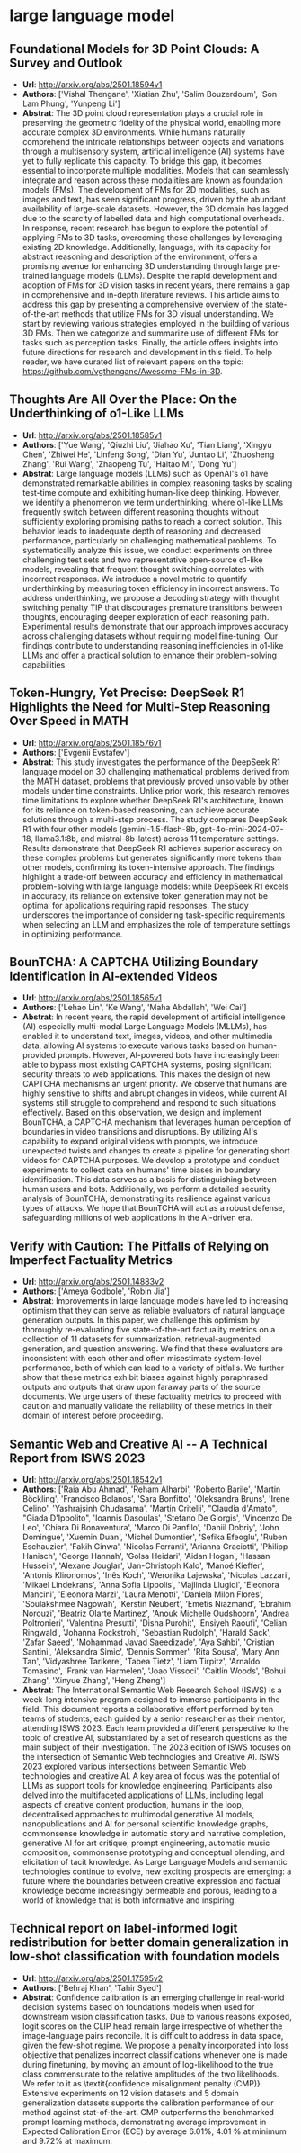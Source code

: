 # large language model
## Foundational Models for 3D Point Clouds: A Survey and Outlook
- **Url**: http://arxiv.org/abs/2501.18594v1
- **Authors**: ['Vishal Thengane', 'Xiatian Zhu', 'Salim Bouzerdoum', 'Son Lam Phung', 'Yunpeng Li']
- **Abstrat**: The 3D point cloud representation plays a crucial role in preserving the geometric fidelity of the physical world, enabling more accurate complex 3D environments. While humans naturally comprehend the intricate relationships between objects and variations through a multisensory system, artificial intelligence (AI) systems have yet to fully replicate this capacity. To bridge this gap, it becomes essential to incorporate multiple modalities. Models that can seamlessly integrate and reason across these modalities are known as foundation models (FMs). The development of FMs for 2D modalities, such as images and text, has seen significant progress, driven by the abundant availability of large-scale datasets. However, the 3D domain has lagged due to the scarcity of labelled data and high computational overheads. In response, recent research has begun to explore the potential of applying FMs to 3D tasks, overcoming these challenges by leveraging existing 2D knowledge. Additionally, language, with its capacity for abstract reasoning and description of the environment, offers a promising avenue for enhancing 3D understanding through large pre-trained language models (LLMs). Despite the rapid development and adoption of FMs for 3D vision tasks in recent years, there remains a gap in comprehensive and in-depth literature reviews. This article aims to address this gap by presenting a comprehensive overview of the state-of-the-art methods that utilize FMs for 3D visual understanding. We start by reviewing various strategies employed in the building of various 3D FMs. Then we categorize and summarize use of different FMs for tasks such as perception tasks. Finally, the article offers insights into future directions for research and development in this field. To help reader, we have curated list of relevant papers on the topic: https://github.com/vgthengane/Awesome-FMs-in-3D.





## Thoughts Are All Over the Place: On the Underthinking of o1-Like LLMs
- **Url**: http://arxiv.org/abs/2501.18585v1
- **Authors**: ['Yue Wang', 'Qiuzhi Liu', 'Jiahao Xu', 'Tian Liang', 'Xingyu Chen', 'Zhiwei He', 'Linfeng Song', 'Dian Yu', 'Juntao Li', 'Zhuosheng Zhang', 'Rui Wang', 'Zhaopeng Tu', 'Haitao Mi', 'Dong Yu']
- **Abstrat**: Large language models (LLMs) such as OpenAI's o1 have demonstrated remarkable abilities in complex reasoning tasks by scaling test-time compute and exhibiting human-like deep thinking. However, we identify a phenomenon we term underthinking, where o1-like LLMs frequently switch between different reasoning thoughts without sufficiently exploring promising paths to reach a correct solution. This behavior leads to inadequate depth of reasoning and decreased performance, particularly on challenging mathematical problems. To systematically analyze this issue, we conduct experiments on three challenging test sets and two representative open-source o1-like models, revealing that frequent thought switching correlates with incorrect responses. We introduce a novel metric to quantify underthinking by measuring token efficiency in incorrect answers. To address underthinking, we propose a decoding strategy with thought switching penalty TIP that discourages premature transitions between thoughts, encouraging deeper exploration of each reasoning path. Experimental results demonstrate that our approach improves accuracy across challenging datasets without requiring model fine-tuning. Our findings contribute to understanding reasoning inefficiencies in o1-like LLMs and offer a practical solution to enhance their problem-solving capabilities.





## Token-Hungry, Yet Precise: DeepSeek R1 Highlights the Need for Multi-Step Reasoning Over Speed in MATH
- **Url**: http://arxiv.org/abs/2501.18576v1
- **Authors**: ['Evgenii Evstafev']
- **Abstrat**: This study investigates the performance of the DeepSeek R1 language model on 30 challenging mathematical problems derived from the MATH dataset, problems that previously proved unsolvable by other models under time constraints. Unlike prior work, this research removes time limitations to explore whether DeepSeek R1's architecture, known for its reliance on token-based reasoning, can achieve accurate solutions through a multi-step process. The study compares DeepSeek R1 with four other models (gemini-1.5-flash-8b, gpt-4o-mini-2024-07-18, llama3.1:8b, and mistral-8b-latest) across 11 temperature settings. Results demonstrate that DeepSeek R1 achieves superior accuracy on these complex problems but generates significantly more tokens than other models, confirming its token-intensive approach. The findings highlight a trade-off between accuracy and efficiency in mathematical problem-solving with large language models: while DeepSeek R1 excels in accuracy, its reliance on extensive token generation may not be optimal for applications requiring rapid responses. The study underscores the importance of considering task-specific requirements when selecting an LLM and emphasizes the role of temperature settings in optimizing performance.





## BounTCHA: A CAPTCHA Utilizing Boundary Identification in AI-extended Videos
- **Url**: http://arxiv.org/abs/2501.18565v1
- **Authors**: ['Lehao Lin', 'Ke Wang', 'Maha Abdallah', 'Wei Cai']
- **Abstrat**: In recent years, the rapid development of artificial intelligence (AI) especially multi-modal Large Language Models (MLLMs), has enabled it to understand text, images, videos, and other multimedia data, allowing AI systems to execute various tasks based on human-provided prompts. However, AI-powered bots have increasingly been able to bypass most existing CAPTCHA systems, posing significant security threats to web applications. This makes the design of new CAPTCHA mechanisms an urgent priority. We observe that humans are highly sensitive to shifts and abrupt changes in videos, while current AI systems still struggle to comprehend and respond to such situations effectively. Based on this observation, we design and implement BounTCHA, a CAPTCHA mechanism that leverages human perception of boundaries in video transitions and disruptions. By utilizing AI's capability to expand original videos with prompts, we introduce unexpected twists and changes to create a pipeline for generating short videos for CAPTCHA purposes. We develop a prototype and conduct experiments to collect data on humans' time biases in boundary identification. This data serves as a basis for distinguishing between human users and bots. Additionally, we perform a detailed security analysis of BounTCHA, demonstrating its resilience against various types of attacks. We hope that BounTCHA will act as a robust defense, safeguarding millions of web applications in the AI-driven era.





## Verify with Caution: The Pitfalls of Relying on Imperfect Factuality Metrics
- **Url**: http://arxiv.org/abs/2501.14883v2
- **Authors**: ['Ameya Godbole', 'Robin Jia']
- **Abstrat**: Improvements in large language models have led to increasing optimism that they can serve as reliable evaluators of natural language generation outputs. In this paper, we challenge this optimism by thoroughly re-evaluating five state-of-the-art factuality metrics on a collection of 11 datasets for summarization, retrieval-augmented generation, and question answering. We find that these evaluators are inconsistent with each other and often misestimate system-level performance, both of which can lead to a variety of pitfalls. We further show that these metrics exhibit biases against highly paraphrased outputs and outputs that draw upon faraway parts of the source documents. We urge users of these factuality metrics to proceed with caution and manually validate the reliability of these metrics in their domain of interest before proceeding.





## Semantic Web and Creative AI -- A Technical Report from ISWS 2023
- **Url**: http://arxiv.org/abs/2501.18542v1
- **Authors**: ['Raia Abu Ahmad', 'Reham Alharbi', 'Roberto Barile', 'Martin Böckling', 'Francisco Bolanos', 'Sara Bonfitto', 'Oleksandra Bruns', 'Irene Celino', 'Yashrajsinh Chudasama', 'Martin Critelli', "Claudia d'Amato", "Giada D'Ippolito", 'Ioannis Dasoulas', 'Stefano De Giorgis', 'Vincenzo De Leo', 'Chiara Di Bonaventura', 'Marco Di Panfilo', 'Daniil Dobriy', 'John Domingue', 'Xuemin Duan', 'Michel Dumontier', 'Sefika Efeoglu', 'Ruben Eschauzier', 'Fakih Ginwa', 'Nicolas Ferranti', 'Arianna Graciotti', 'Philipp Hanisch', 'George Hannah', 'Golsa Heidari', 'Aidan Hogan', 'Hassan Hussein', 'Alexane Jouglar', 'Jan-Christoph Kalo', 'Manoé Kieffer', 'Antonis Klironomos', 'Inês Koch', 'Weronika Lajewska', 'Nicolas Lazzari', 'Mikael Lindekrans', 'Anna Sofia Lippolis', 'Majlinda Llugiqi', 'Eleonora Mancini', 'Eleonora Marzi', 'Laura Menotti', 'Daniela Milon Flores', 'Soulakshmee Nagowah', 'Kerstin Neubert', 'Emetis Niazmand', 'Ebrahim Norouzi', 'Beatriz Olarte Martinez', 'Anouk Michelle Oudshoorn', 'Andrea Poltronieri', 'Valentina Presutti', 'Disha Purohit', 'Ensiyeh Raoufi', 'Celian Ringwald', 'Johanna Rockstroh', 'Sebastian Rudolph', 'Harald Sack', 'Zafar Saeed', 'Mohammad Javad Saeedizade', 'Aya Sahbi', 'Cristian Santini', 'Aleksandra Simic', 'Dennis Sommer', 'Rita Sousa', 'Mary Ann Tan', 'Vidyashree Tarikere', 'Tabea Tietz', 'Liam Tirpitz', 'Arnaldo Tomasino', 'Frank van Harmelen', 'Joao Vissoci', 'Caitlin Woods', 'Bohui Zhang', 'Xinyue Zhang', 'Heng Zheng']
- **Abstrat**: The International Semantic Web Research School (ISWS) is a week-long intensive program designed to immerse participants in the field. This document reports a collaborative effort performed by ten teams of students, each guided by a senior researcher as their mentor, attending ISWS 2023. Each team provided a different perspective to the topic of creative AI, substantiated by a set of research questions as the main subject of their investigation. The 2023 edition of ISWS focuses on the intersection of Semantic Web technologies and Creative AI. ISWS 2023 explored various intersections between Semantic Web technologies and creative AI. A key area of focus was the potential of LLMs as support tools for knowledge engineering. Participants also delved into the multifaceted applications of LLMs, including legal aspects of creative content production, humans in the loop, decentralised approaches to multimodal generative AI models, nanopublications and AI for personal scientific knowledge graphs, commonsense knowledge in automatic story and narrative completion, generative AI for art critique, prompt engineering, automatic music composition, commonsense prototyping and conceptual blending, and elicitation of tacit knowledge. As Large Language Models and semantic technologies continue to evolve, new exciting prospects are emerging: a future where the boundaries between creative expression and factual knowledge become increasingly permeable and porous, leading to a world of knowledge that is both informative and inspiring.





## Technical report on label-informed logit redistribution for better domain generalization in low-shot classification with foundation models
- **Url**: http://arxiv.org/abs/2501.17595v2
- **Authors**: ['Behraj Khan', 'Tahir Syed']
- **Abstrat**: Confidence calibration is an emerging challenge in real-world decision systems based on foundations models when used for downstream vision classification tasks. Due to various reasons exposed, logit scores on the CLIP head remain large irrespective of whether the image-language pairs reconcile. It is difficult to address in data space, given the few-shot regime. We propose a penalty incorporated into loss objective that penalizes incorrect classifications whenever one is made during finetuning, by moving an amount of log-likelihood to the true class commensurate to the relative amplitudes of the two likelihoods. We refer to it as \textit{confidence misalignment penalty (CMP)}. Extensive experiments on $12$ vision datasets and $5$ domain generalization datasets supports the calibration performance of our method against stat-of-the-art. CMP outperforms the benchmarked prompt learning methods, demonstrating average improvement in Expected Calibration Error (ECE) by average $6.01$\%, $4.01$ \% at minimum and $9.72$\% at maximum.




